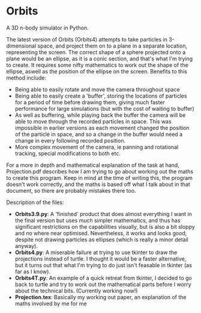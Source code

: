 # Orbits
A 3D n-body simulator in Python.

The latest version of Orbits (Orbits4) attempts to take particles in 3-dimensional space, and project them on to a plane in a separate location,
representing the screen. The correct shape of a sphere projected onto a plane would be an ellipse, as it is a conic section, and that's 
what I'm trying to create. It requires some nifty mathematics to work out the shape of the ellipse, aswell as the position of the ellipse on the screen. 
Benefits to this method include:
  -  Being able to easily rotate and move the camera throughout space
  -  Being able to easily create a 'buffer', storing the locations of particles for a period of time before drawing them, giving much 
     faster performance for large simulations (but with the cost of waiting to buffer)
  -  As well as buffering, while playing back the buffer the camera will be able to move through the recorded particles in space. This was      impossible in earlier versions as each movement changed the position of the particle in space, and so a change in the buffer would 
     need a change in every following recorded position.
  -  More complex movement of the camera, ie panning and rotational tracking, special modifications to both etc.
  
For a more in depth and mathematical explanation of the task at hand, Projection.pdf describes how I am trying to go about working out the maths to create this program. 
Keep in mind at the time of writing this, the program doesn't work correctly, and the maths is based off what I talk about in that document, so there are probably mistakes there too.

Description of the files:

  - **Orbits3.9.py**: A 'finished' product that does almost everything I want in the final version but uses much simpler mathematics, and thus has significant restrictions on the capabilities visually, but is also a bit sloppy and no where near optimised. Nevertheless, it works and looks good, despite not drawing particles as ellipses (which is really a minor detail anyway).
  - **Orbits4.py**: A miserable failure at trying to use tkinter to draw the projections instead of turtle. I thought it would be a faster alternative, but it turns out that what I'm trying to do just isn't feasable in tkinter (as far as I know).
  - **Orbits4T.py**: An example of a quick retreat from tkinter, I decided to go back to turtle and try to work out the mathematical parts before I worry about the technical bits. (Currently working now!)
  - **Projection.tex**: Basically my working out paper, an explanation of the maths involved by me for me

